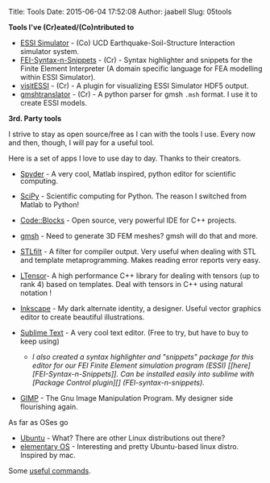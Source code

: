 Title: Tools
Date: 2015-06-04 17:52:08
Author: jaabell
Slug: 05tools

**Tools I've (Cr)eated/(Co)ntributed to**

-   <span style="line-height: 14px;">[ESSI Simulator][] - (Co) UCD
    Earthquake-Soil-Structure Interaction simulator system. </span>
-   [FEI-Syntax-n-Snippets][] - (Cr) - Syntax highlighter and snippets
    for the Finite Element Interpreter (A domain specific language for
    FEA modelling within ESSI Simulator).
-   [visitESSI][] - (Cr) - A plugin for visualizing ESSI Simulator HDF5
    output.
-   [gmshtranslator][] - (Cr) - A python parser for gmsh `.msh` format. I use it to create ESSI models.

**3rd. Party tools**

I strive to stay as open source/free as I can with the tools I use.
Every now and then, though, I will pay for a useful tool.

Here is a set of apps I love to use day to day. Thanks to their
creators.

-   <span style="line-height: 14px;">[Spyder][] - A very cool, Matlab
    inspired, python editor for scientific computing.</span>
-   [SciPy][] - Scientific computing for Python. The reason I switched
    from Matlab to Python!
-   [Code::Blocks][] - Open source, very powerful IDE for C++ projects.
-   [gmsh][] - Need to generate 3D FEM meshes? gmsh will do that and
    more.
-   [STLfilt][] - A filter for compiler output. Very useful when dealing
    with STL and template metaprogramming. Makes reading error reports
    very easy.
-   [LTensor][]- A high performance C++ library for dealing with tensors
    (up to rank 4) based on templates. Deal with tensors in C++
    using natural notation !
-   [Inkscape][] - My dark alternate identity, a designer. Useful vector
    graphics editor to create beautiful illustrations.
-   [Sublime Text][] - A very cool text editor. (Free to try, but have
    to buy to keep using)
    -   <address>
        I also created a syntax highlighter and "snippets" package for
        this editor for our FEI Finite Element simulation program (ESSI)
        [[here][FEI-Syntax-n-Snippets]]. Can be installed easily into
        sublime with [Package Control plugin][] (FEI-syntax-n-snippets).
        </address>

-   [GIMP][] - The Gnu Image Manipulation Program. My designer side
    flourishing again.

As far as OSes go

-   [Ubuntu][] - What? There are other Linux distributions out there?
-   [elementary OS][] - Interesting and pretty Ubuntu-based linux distro. Inspired by mac.

Some [useful commands][].

  [ESSI Simulator]: http://sokocalo.engr.ucdavis.edu/~jeremic/ESSI_Simulator/
  [FEI-Syntax-n-Snippets]: https://github.com/jaabell/fei-syntax-n-snippets
  [visitESSI]: https://github.com/jaabell/visitESSI
  [Spyder]: https://code.google.com/p/spyderlib/
  [SciPy]: http://www.scipy.org/
  [Code::Blocks]: http://www.codeblocks.org/
  [gmsh]: http://geuz.org/gmsh/
  [STLfilt]: http://www.bdsoft.com/tools/stlfilt.html
  [LTensor]: https://code.google.com/p/ltensor/
  [Inkscape]: http://inkscape.org/
  [Sublime Text]: http://www.sublimetext.com/
  [Package Control plugin]: https://sublime.wbond.net/
  [GIMP]: http://www.gimp.org/
  [Ubuntu]: http://www.ubuntu.com
  [elementary OS]: http://elementaryos.org/
  [useful commands]: {filename}/pages/useful_commands.md
  [gmshtranslator]: https://github.com/jaabell/gmshtranslator